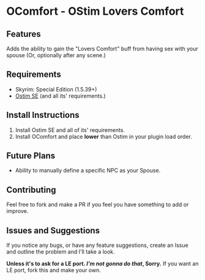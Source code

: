 # OComfort - OStim Lovers Comfort

## Features

Adds the ability to gain the "Lovers Comfort" buff from having sex with your spouse (Or, optionally after any scene.)  

## Requirements

- Skyrim: Special Edition (1.5.39+)
- [Ostim SE](https://github.com/Sairion350/OStim) (and all its' requirements.)

## Install Instructions

1. Install Ostim SE and all of its' requirements.
2. Install OComfort and place __lower__ than Ostim in your plugin load order.

## Future Plans

- Ability to manually define a specific NPC as your Spouse.

## Contributing

Feel free to fork and make a PR if you feel you have something to add or improve.

## Issues and Suggestions

If you notice any bugs, or have any feature suggestions, create an Issue and outline the problem and I'll take a look.  
  
**Unless it's to ask for a LE port. *I'm not gonna do that*, Sorry.** If you want an LE port, fork this and make your own.
